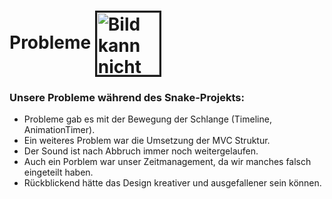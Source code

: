 <h1>Probleme
<img src="https://cdn-icons-png.flaticon.com/512/150/150409.png" height="100" width="100" alt="Bild kann nicht geladen werden." border="3" align="center"></h1>

<h3> Unsere Probleme während des Snake-Projekts:</h3>



* Probleme gab es mit der Bewegung der Schlange (Timeline, AnimationTimer).   
* Ein weiteres Problem war die Umsetzung der MVC Struktur.
* Der Sound ist nach Abbruch immer noch weitergelaufen.
* Auch ein Porblem war unser Zeitmanagement, da wir manches falsch eingeteilt haben.   
* Rückblickend hätte das Design kreativer und ausgefallener sein können.

